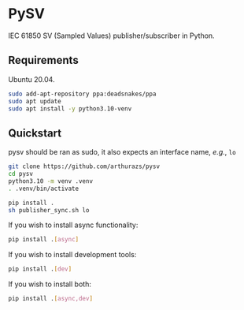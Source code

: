 # PySV

IEC 61850 SV (Sampled Values) publisher/subscriber in Python.

## Requirements

Ubuntu 20.04.

```bash
sudo add-apt-repository ppa:deadsnakes/ppa
sudo apt update
sudo apt install -y python3.10-venv
```

## Quickstart

pysv should be ran as sudo, it also expects an interface name, _e.g._, `lo`

```bash
git clone https://github.com/arthurazs/pysv
cd pysv
python3.10 -m venv .venv
. .venv/bin/activate

pip install .
sh publisher_sync.sh lo
```

If you wish to install async functionality:
```bash
pip install .[async]
```

If you wish to install development tools:
```bash
pip install .[dev]
```

If you wish to install both:
```bash
pip install .[async,dev]
```

